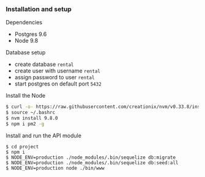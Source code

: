
### Installation and setup

Dependencies
  - Postgres 9.6
  - Node 9.8

Database setup
  - create database ```rental```
  - create user with username ```rental```
  - assign password to user ```rental```
  - start postgres on default port ```5432```

Install the Node
```sh
$ curl -o- https://raw.githubusercontent.com/creationix/nvm/v0.33.8/install.sh | bash
$ source ~/.bashrc
$ nvm install 9.8.0
$ npm i pm2 -g
```

Install and run the API module
```
$ cd project
$ npm i
$ NODE_ENV=production ./node_modules/.bin/sequelize db:migrate
$ NODE_ENV=production ./node_modules/.bin/sequelize db:seed:all
$ NODE_ENV=production node ./bin/www
```





